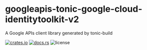 # googleapis-tonic-google-cloud-identitytoolkit-v2

A Google APIs client library generated by tonic-build

[![crates.io](https://img.shields.io/crates/v/googleapis-tonic-google-cloud-identitytoolkit-v2)](https://crates.io/crates/googleapis-tonic-google-cloud-identitytoolkit-v2)
[![docs.rs](https://img.shields.io/docsrs/googleapis-tonic-google-cloud-identitytoolkit-v2)](https://docs.rs/googleapis-tonic-google-cloud-identitytoolkit-v2)
![license](https://img.shields.io/crates/l/googleapis-tonic-google-cloud-identitytoolkit-v2)
